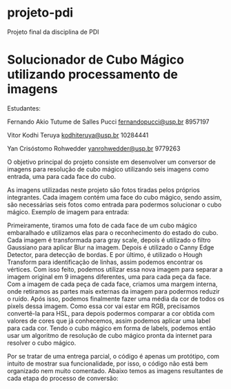 # projeto-pdi
Projeto final da disciplina de PDI

# Solucionador de Cubo Mágico utilizando processamento de imagens
Estudantes:

Fernando Akio Tutume de Salles Pucci fernandopucci@usp.br 8957197

Vitor Kodhi Teruya kodhiteruya@usp.br 10284441

Yan Crisóstomo Rohwedder yanrohwedder@usp.br 9779263



O objetivo principal do projeto consiste em desenvolver um conversor de imagens para resolução de cubo mágico utilizando seis imagens como entrada, uma para cada face do cubo.

As imagens utilizadas neste projeto são fotos tiradas pelos próprios integrantes. Cada imagem contém uma face do cubo mágico, sendo assim, são necessárias seis fotos como entrada para podermos solucionar o cubo mágico. Exemplo de imagem para entrada:

Primeiramente, tiramos uma foto de cada face de um cubo mágico embaralhado e utilizamos elas para o reconhecimento do estado do cubo. Cada imagem é transformada para gray scale, depois é utilizado o filtro Gaussiano para aplicar Blur na imagem. Depois é utilizado o Canny Edge Detector, para detecção de bordas. E por último, é utilizado o Hough Transform para identificação de linhas, assim podemos encontrar os vértices. Com isso feito, podemos utilizar essa nova imagem para separar a imagem original em 9 imagens diferentes, uma para cada peça da face. Com a imagem de cada peça de cada face, criamos uma margem interna, onde retiramos as partes mais externas da imagem para podermos reduzir o ruído. Após isso, podemos finalmente fazer uma média da cor de todos os pixels dessa imagem. Como essa cor vai estar em RGB, precisamos convertê-la para HSL, para depois podermos comparar a cor obtida com valores de cores que já conhecemos, assim podemos aplicar uma label para cada cor. Tendo o cubo mágico em forma de labels, podemos então usar um algoritmo de resolução de cubo mágico pronta da internet para resolver o cubo mágico.

Por se tratar de uma entrega parcial, o código é apenas um protótipo, com intuito de mostrar sua funcionalidade, por isso, o código não está bem organizado nem muito comentado. Abaixo temos as imagens resultantes de cada etapa do processo de conversão:
